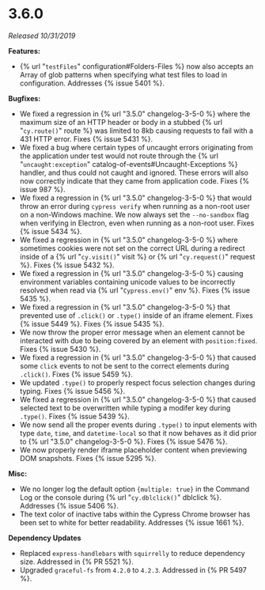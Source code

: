 # 3.6.0

*Released 10/31/2019*

**Features:**

- {% url "`testFiles`" configuration#Folders-Files %} now also accepts an Array of glob patterns when specifying what test files to load in configuration. Addresses {% issue 5401 %}.

**Bugfixes:**

- We fixed a regression in {% url "3.5.0" changelog-3-5-0 %} where the maximum size of an HTTP header or body in a stubbed {% url "`cy.route()`" route %} was limited to 8kb causing requests to fail with a 431 HTTP error. Fixes {% issue 5431 %}.
- We fixed a bug where certain types of uncaught errors originating from the application under test would not route through the {% url "`uncaught:exception`" catalog-of-events#Uncaught-Exceptions %} handler, and thus could not caught and ignored. These errors will also now correctly indicate that they came from application code. Fixes {% issue 987 %}.
- We fixed a regression in {% url "3.5.0" changelog-3-5-0 %} that would throw an error during `cypress verify` when running as a non-root user on a non-Windows machine. We now always set the `--no-sandbox` flag when verifying in Electron, even when running as a non-root user. Fixes {% issue 5434 %}.
- We fixed a regression in {% url "3.5.0" changelog-3-5-0 %} where sometimes cookies were not set on the correct URL during a redirect inside of a {% url "`cy.visit()`" visit %} or {% url "`cy.request()`" request %}. Fixes {% issue 5432 %}.
- We fixed a regression in {% url "3.5.0" changelog-3-5-0 %} causing environment variables containing unicode values to be incorrectly resolved when read via {% url "`Cypress.env()`" env %}. Fixes {% issue 5435 %}.
- We fixed a regression in {% url "3.5.0" changelog-3-5-0 %} that prevented use of `.click()` or `.type()` inside of an iframe element. Fixes {% issue 5449 %}. Fixes {% issue 5435 %}.
- We now throw the proper error message when an element cannot be interacted with due to being covered by an element with `position:fixed`. Fixes {% issue 5430 %}.
- We fixed a regression in {% url "3.5.0" changelog-3-5-0 %} that caused some `click` events to not be sent to the correct elements during `.click()`. Fixes {% issue 5459 %}.
- We updated `.type()` to properly respect focus selection changes during typing. Fixes {% issue 5456 %}.
- We fixed a regression in {% url "3.5.0" changelog-3-5-0 %} that caused selected text to be overwritten while typing a modifer key during `.type()`. Fixes {% issue 5439 %}.
- We now send all the proper events during `.type()` to input elements with type `date`, `time`, and `datetime-local` so that it now behaves as it did prior to {% url "3.5.0" changelog-3-5-0 %}. Fixes {% issue 5476 %}.
- We now properly render iframe placeholder content when previewing DOM snapshots. Fixes {% issue 5295 %}.

**Misc:**

- We no longer log the default option `{multiple: true}` in the Command Log or the console during {% url "`cy.dblclick()`" dblclick %}. Addresses {% issue 5406 %}.
- The text color of inactive tabs within the Cypress Chrome browser has been set to white for better readability. Addresses {% issue 1661 %}.

**Dependency Updates**

- Replaced `express-handlebars`  with `squirrelly` to reduce dependency size. Addressed in {% PR 5521 %}.
- Upgraded `graceful-fs` from `4.2.0` to `4.2.3`. Addressed in {% PR 5497 %}.
